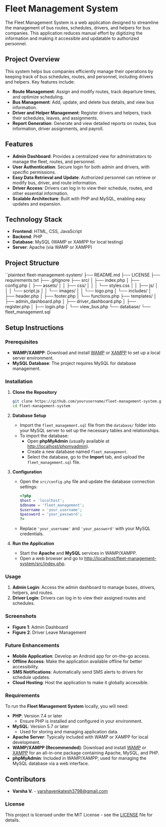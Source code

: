 # Fleet Management System

The Fleet Management System is a web application designed to streamline the management of bus routes, schedules, drivers, and helpers for bus companies. This application reduces manual effort by digitizing the information and making it accessible and updatable to authorized personnel.

## Project Overview

This system helps bus companies efficiently manage their operations by keeping track of bus schedules, routes, and personnel, including drivers and helpers. Key features include:

- **Route Management**: Assign and modify routes, track departure times, and optimize scheduling.
- **Bus Management**: Add, update, and delete bus details, and view bus information.
- **Driver and Helper Management**: Register drivers and helpers, track their schedules, leaves, and assignments.
- **Report Generation**: Generate and view detailed reports on routes, bus information, driver assignments, and payroll.

## Features

- **Admin Dashboard**: Provides a centralized view for administrators to manage the fleet, routes, and personnel.
- **User Authentication**: Secure login for both admin and drivers, with specific permissions.
- **Easy Data Retrieval and Update**: Authorized personnel can retrieve or modify bus, driver, and route information.
- **Driver Access**: Drivers can log in to view their schedule, routes, and other essential information.
- **Scalable Architecture**: Built with PHP and MySQL, enabling easy updates and expansion.

## Technology Stack

- **Frontend**: HTML, CSS, JavaScript
- **Backend**: PHP
- **Database**: MySQL (WAMP or XAMPP for local testing)
- **Server**: Apache (via WAMP or XAMPP)

## Project Structure

``plaintext
fleet-management-system/
├── README.md
├── LICENSE
├── requirements.txt
├── .gitignore
├── src/
│   ├── index.php
│   ├── config.php
│   ├── assets/
│   │   ├── css/
│   │   │   └── styles.css
│   │   ├── js/
│   │   │   └── script.js
│   │   └── images/
│   │       └── logo.png
│   └── includes/
│       ├── header.php
│       ├── footer.php
│       └── functions.php
├── templates/
│   ├── admin_dashboard.php
│   ├── driver_dashboard.php
│   ├── register.php
│   ├── login.php
│   └── view_bus.php
└── database/
    └── fleet_management.sql

## Setup Instructions

### Prerequisites

- **WAMP/XAMPP**: Download and install [WAMP](https://www.wampserver.com/en/) or [XAMPP](https://www.apachefriends.org/index.html) to set up a local server environment.
- **MySQL Database**: The project requires MySQL for database management.

### Installation

1. **Clone the Repository**
   ```bash
   git clone https://github.com/yourusername/fleet-management-system.git
   cd fleet-management-system

2. **Database Setup**
   - Import the `fleet_management.sql` file from the `database/` folder into your MySQL server to set up the necessary tables and relationships.
   - To import the database:
     - Open **phpMyAdmin** (usually available at [http://localhost/phpmyadmin](http://localhost/phpmyadmin)).
     - Create a new database named `fleet_management`.
     - Select the database, go to the **Import** tab, and upload the `fleet_management.sql` file.

3. **Configuration**
   - Open the `src/config.php` file and update the database connection settings:

     ```php
     <?php
     $host = 'localhost';
     $dbname = 'fleet_management';
     $username = 'your_username';
     $password = 'your_password';
     ?>
     ```
   - Replace `'your_username'` and `'your_password'` with your MySQL credentials.

4. **Run the Application**
   - Start the **Apache** and **MySQL** services in WAMP/XAMPP.
   - Open a web browser and go to [http://localhost/fleet-management-system/src/index.php](http://localhost/fleet-management-system/src/index.php).

### Usage

1. **Admin Login**: Access the admin dashboard to manage buses, drivers, helpers, and routes.
2. **Driver Login**: Drivers can log in to view their assigned routes and schedules.

### Screenshots

- **Figure 1**: Admin Dashboard
- **Figure 2**: Driver Leave Management

### Future Enhancements

- **Mobile Application**: Develop an Android app for on-the-go access.
- **Offline Access**: Make the application available offline for better accessibility.
- **SMS Notifications**: Automatically send SMS alerts to drivers for schedule updates.
- **Cloud Hosting**: Host the application to make it globally accessible. 

### Requirements

To run the **Fleet Management System** locally, you will need:

- **PHP**: Version 7.4 or later  
  - Ensure PHP is installed and configured in your environment.
- **MySQL**: Version 5.7 or later  
  - Used for storing and managing application data.
- **Apache Server**: Typically included with WAMP or XAMPP for local development.
- **WAMP/XAMPP (Recommended)**: Download and install [WAMP](https://www.wampserver.com/en/) or [XAMPP](https://www.apachefriends.org/index.html) for an all-in-one package containing Apache, MySQL, and PHP.
- **phpMyAdmin**: Included in WAMP/XAMPP; used for managing the MySQL database via a web interface.

## Contributors

- **Varsha V.** - [varshavenkatesh3798@gmail.com](mailto:varshavenkatesh3798@gmail.com)

### License

This project is licensed under the MIT License - see the [LICENSE](LICENSE) file for details.
